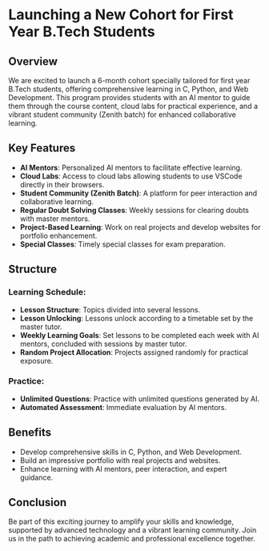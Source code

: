 # Launching a New Cohort for First Year B.Tech Students

## Overview
We are excited to launch a 6-month cohort specially tailored for first year B.Tech students, offering comprehensive learning in C, Python, and Web Development. This program provides students with an AI mentor to guide them through the course content, cloud labs for practical experience, and a vibrant student community (Zenith batch) for enhanced collaborative learning.

## Key Features

- **AI Mentors**: Personalized AI mentors to facilitate effective learning.
- **Cloud Labs**: Access to cloud labs allowing students to use VSCode directly in their browsers.
- **Student Community (Zenith Batch)**: A platform for peer interaction and collaborative learning.
- **Regular Doubt Solving Classes**: Weekly sessions for clearing doubts with master mentors.
- **Project-Based Learning**: Work on real projects and develop websites for portfolio enhancement.
- **Special Classes**: Timely special classes for exam preparation.

## Structure

### Learning Schedule:

- **Lesson Structure**: Topics divided into several lessons.
- **Lesson Unlocking**: Lessons unlock according to a timetable set by the master tutor.
- **Weekly Learning Goals**: Set lessons to be completed each week with AI mentors, concluded with sessions by master tutor.
- **Random Project Allocation**: Projects assigned randomly for practical exposure.

### Practice:

- **Unlimited Questions**: Practice with unlimited questions generated by AI.
- **Automated Assessment**: Immediate evaluation by AI mentors.

## Benefits 

- Develop comprehensive skills in C, Python, and Web Development.
- Build an impressive portfolio with real projects and websites.
- Enhance learning with AI mentors, peer interaction, and expert guidance.
  
## Conclusion
Be part of this exciting journey to amplify your skills and knowledge, supported by advanced technology and a vibrant learning community. Join us in the path to achieving academic and professional excellence together.

